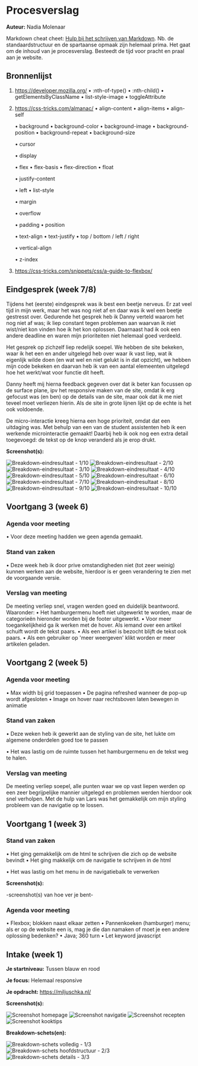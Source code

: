 # Procesverslag
**Auteur:** Nadia Molenaar

Markdown cheat cheet: [Hulp bij het schrijven van Markdown](https://github.com/adam-p/markdown-here/wiki/Markdown-Cheatsheet). Nb. de standaardstructuur en de spartaanse opmaak zijn helemaal prima. Het gaat om de inhoud van je procesverslag. Besteedt de tijd voor pracht en praal aan je website.



## Bronnenlijst
1. https://developer.mozilla.org/
      • :nth-of-type()
      • :nth-child()
      • getElementsByClassName
      • list-style-image 
      • toggleAttribute
      
2. https://css-tricks.com/almanac/ 
      • align-content
      • align-items
      • align-self
      
      • background
      • background-color
      • background-image
      • background-position
      • background-repeat
      • background-size
      
      • cursor
      
      • display
      
      • flex
      • flex-basis
      • flex-direction
      • float
      
      • justify-content
      
      • left
      • list-style
      
      • margin
      
      • overflow
      
      • padding
      • position
      
      • text-align
      • text-justify
      • top / bottom / left / right
      
      • vertical-align
      
      • z-index
      
3. https://css-tricks.com/snippets/css/a-guide-to-flexbox/

## Eindgesprek (week 7/8)

Tijdens het (eerste) eindgesprek was ik best een beetje nerveus. Er zat veel tijd in mijn werk, maar het was nog niet af en daar was ik wel een beetje gestresst over. Gedurende het gesprek heb ik Danny verteld waarom het nog niet af was; ik liep constant tegen problemen aan waarvan ik niet wist/niet kon vinden hoe ik het kon oplossen. Daarnaast had ik ook een andere deadline en waren mijn prioriteiten niet helemaal goed verdeeld. 

Het gesprek op zichzelf liep redelijk soepel. We hebben de site bekeken, waar ik het een en ander uitgelegd heb over waar ik vast liep, wat ik eigenlijk wilde doen (en wat wel en niet gelukt is in dat opzicht), we hebben mijn code bekeken en daarvan heb ik van een aantal elemeenten uitgelegd hoe het werkt/wat voor functie dit heeft. 

Danny heeft mij hierna feedback gegeven over dat ik beter kan focussen op de surface plane, ipv het responsive maken van de site, omdat ik erg gefocust was (en ben) op de details van de site, maar ook dat ik me niet teveel moet verliezen hierin. Als de site in grote lijnen lijkt op de echte is het ook voldoende. 

De micro-interactie kreeg hierna een hoge prioriteit, omdat dat een uitdaging was. Met behulp van een van de student assistenten heb ik een werkende microinteractie gemaakt! Daarbij heb ik ook nog een extra detail toegevoegd: de tekst op de knop veranderd als je erop drukt. 



**Screenshot(s):**

![Breakdown-eindresultaat - 1/10](images/breakdown/breakdown-1.png)
![Breakdown-eindresultaat - 2/10](images/breakdown/breakdown-2.png)
![Breakdown-eindresultaat - 3/10](images/breakdown/breakdown-3.png)
![Breakdown-eindresultaat - 4/10](images/breakdown/breakdown-4.png)
![Breakdown-eindresultaat - 5/10](images/breakdown/breakdown-5.png)
![Breakdown-eindresultaat - 6/10](images/breakdown/breakdown-6.png)
![Breakdown-eindresultaat - 7/10](images/breakdown/breakdown-7.png)
![Breakdown-eindresultaat - 8/10](images/breakdown/breakdown-8.png)
![Breakdown-eindresultaat - 9/10](images/breakdown/breakdown-9.png)
![Breakdown-eindresultaat - 10/10](images/breakdown/breakdown-10.png)

## Voortgang 3 (week 6)

### Agenda voor meeting

  • Voor deze meeting hadden we geen agenda gemaakt. 

### Stand van zaken

  • Deze week heb ik door prive omstandigheden niet (tot zeer weinig) kunnen werken aan de website, hierdoor is er geen verandering te zien met de voorgaande versie.

### Verslag van meeting
De meeting verliep snel, vragen werden goed en duidelijk beantwoord. Waaronder:
  • Het hamburgermenu hoeft niet uitgewerkt te worden, maar de categorieën hieronder worden bij de footer uitgewerkt.
  • Voor meer toegankelijkheid ga ik werken met de hover. Als iemand over een artikel schuift wordt de tekst paars.
  • Als een artikel is bezocht blijft de tekst ook paars. 
  • Als een gebruiker op 'meer weergeven' klikt worden er meer artikelen geladen.



## Voortgang 2 (week 5)

### Agenda voor meeting

  • Max width bij grid toepassen
  • De pagina refreshed wanneer de pop-up wordt afgesloten
  • Image on hover naar rechtsboven laten bewegen in animatie

### Stand van zaken

  • Deze weken heb ik gewerkt aan de styling van de site, het lukte om algemene onderdelen goed toe te  passen
  
  • Het was lastig om de ruimte tussen het hamburgermenu en de tekst weg te halen. 

### Verslag van meeting
De meeting verliep soepel, alle punten waar we op vast liepen werden op een zeer begrijpelijke mannier uitgelegd en problemen werden hierdoor ook snel verholpen. Met de hulp van Lars was het gemakkelijk om mijn styling probleem van de navigatie op te lossen.



## Voortgang 1 (week 3)

### Stand van zaken

  • Het ging gemakkelijk om de html te schrijven die zich op de website bevindt
  • Het ging makkelijk om de navigatie te schrijven in de html
  
  • Het was lastig om het menu in de navigatiebalk te verwerken

**Screenshot(s):**

-screenshot(s) van hoe ver je bent-

### Agenda voor meeting

  • Flexbox; blokken naast elkaar zetten
  • Pannenkoeken (hamburger) menu; als er op de website een is, mag je die dan namaken of moet je een andere oplossing bedenken?
  • Java; 360 turn
  • Let keyword javascript



## Intake (week 1)

**Je startniveau:** Tussen blauw en rood

**Je focus:** Helemaal responsive

**Je opdracht:** https://miljuschka.nl/

**Screenshot(s):**

![Screenshot homepage](images/1-homepage.png)
![Screenshot navigatie](images/2-navigatie.png)
![Screenshot recepten](images/3-recepten.png)
![Screenshot kooktips](images/4-kooktips.png)

**Breakdown-schets(en):**

![Breakdown-schets volledig - 1/3](images/1-breakdown.jpg)
![Breakdown-schets hoofdstructuur - 2/3](images/2-breakdown.jpg)
![Breakdown-schets details - 3/3](images/3-breakdown.jpg)
